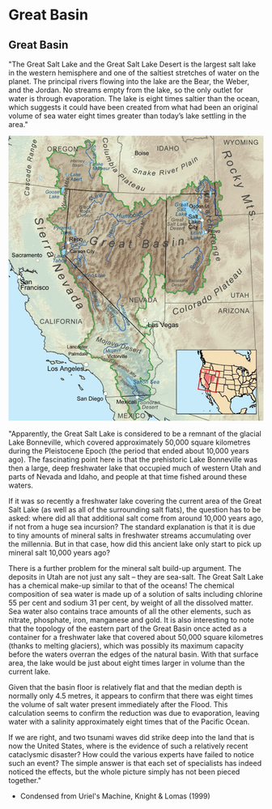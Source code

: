 # Great Basin

## Great Basin

"The Great Salt Lake and the Great Salt Lake Desert is the largest salt lake in the western hemisphere and one of the saltiest stretches of water on the planet. The principal rivers flowing into the lake are the Bear, the Weber, and the Jordan. No streams empty from the lake, so the only outlet for water is through evaporation. The lake is eight times saltier than the ocean, which suggests it could have been created from what had been an original volume of sea water eight times greater than today’s lake settling in the area."

![](img/great-basin.jpg)

"Apparently, the Great Salt Lake is considered to be a remnant of the glacial Lake Bonneville, which covered approximately 50,000 square kilometres during the Pleistocene Epoch (the period that ended about 10,000 years ago). The fascinating point here is that the prehistoric Lake Bonneville was then a large, deep freshwater lake that occupied much of western Utah and parts of Nevada and Idaho, and people at that time fished around these waters.

If it was so recently a freshwater lake covering the current area of the Great Salt Lake (as well as all of the surrounding salt flats), the question has to be asked: where did all that additional salt come from around 10,000 years ago, if not from a huge sea incursion? The standard explanation is that it is due to tiny amounts of mineral salts in freshwater streams accumulating over the millennia. But in that case, how did this ancient lake only start to pick up mineral salt 10,000 years ago? 

There is a further problem for the mineral salt build-up argument. The deposits in Utah are not just any salt – they are sea-salt. The Great Salt Lake has a chemical make-up similar to that of the oceans! The chemical composition of sea water is made up of a solution of salts including chlorine 55 per cent and sodium 31 per cent, by weight of all the dissolved matter. Sea water also contains trace amounts of all the other elements, such as nitrate, phosphate, iron, manganese and gold.  It is also interesting to note that the topology of the eastern part of the Great Basin once acted as a container for a freshwater lake that covered about 50,000 square kilometres (thanks to melting glaciers), which was possibly its maximum capacity before the waters overran the edges of the natural basin. With that surface area, the lake would be just about eight times larger in volume than the current lake. 

Given that the basin floor is relatively flat and that the median depth is normally only 4.5 metres, it appears to confirm that there was eight times the volume of salt water present immediately after the Flood. This calculation seems to confirm the reduction was due to evaporation, leaving water with a salinity approximately eight times that of the Pacific Ocean. 

If we are right, and two tsunami waves did strike deep into the land that is now the United States, where is the evidence of such a relatively recent cataclysmic disaster? How could the various experts have failed to notice such an event? The simple answer is that each set of specialists has indeed noticed the effects, but the whole picture simply has not been pieced together." 

- Condensed from Uriel's Machine, Knight & Lomas (1999)